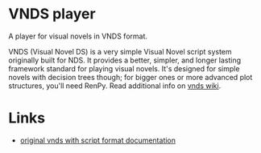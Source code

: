 # VNDS player

A player for visual novels in VNDS format.

VNDS (Visual Novel DS) is a very simple Visual Novel script system originally built for NDS. It provides a better, simpler, and longer lasting framework standard for playing visual novels. It's designed for simple novels with decision trees though; for bigger ones or more advanced plot structures, you'll need RenPy. Read additional info on [vnds wiki](https://github.com/BASLQC/vnds/wiki).

# Links

* [original vnds with script format documentation](https://github.com/BASLQC/vnds)
